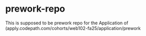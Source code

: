 # prework-repo
This is supposed to be prework repo for the Application of  (apply.codepath.com/cohorts/web102-fa25/application/prework
